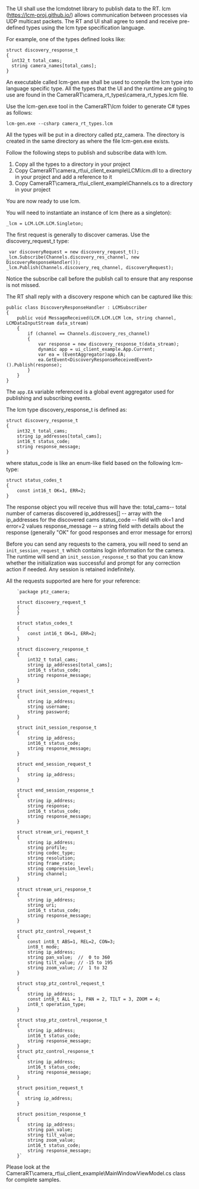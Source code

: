 The UI shall use the lcmdotnet library to publish data to the RT. lcm (https://lcm-proj.github.io/) allows communication between processes via UDP multicast packets. The RT and UI shall agree to send and receive pre-defined types using the lcm type specification language. 

For example, one of the types defined looks like:

    struct discovery_response_t
    {
      int32_t total_cams;
      string camera_names[total_cams];
    }

An executable called lcm-gen.exe shall be used to compile the lcm type into language specific type. 
All the types that the UI and the runtime are going to use are found in the CameraRT\camera_rt_types\camera_rt_types.lcm file.

Use the lcm-gen.exe tool in the CameraRT\lcm folder to generate C# types as follows:

    lcm-gen.exe --csharp camera_rt_types.lcm

All the types will be put in a directory called ptz_camera. The directory is created in the same directory as where the file lcm-gen.exe exists. 

Follow the following steps to publish and subscribe data with lcm.
<ol>
<li> Copy all the types to a directory in your project </li>
<li> Copy CameraRT\camera_rt\ui_client_example\LCM\lcm.dll to a directory in your project and add a reference to it</li>
<li> Copy CameraRT\camera_rt\ui_client_example\Channels.cs to a directory in your project </li>
</ol>

You are now ready to use lcm. 

You will need to instantiate an instance of lcm (here as a singleton):

    _lcm = LCM.LCM.LCM.Singleton;
    
The first request is generally to discover cameras. Use the discovery_request_t type:

     var discoveryRequest = new discovery_request_t();
    _lcm.Subscribe(Channels.discovery_res_channel, new DiscoveryResponseHandler());
    _lcm.Publish(Channels.discovery_req_channel, discoveryRequest);

Notice the subscribe call before the publish call to ensure that any response is not missed.

The RT shall reply with a discovery respone which can be captured like this:

    public class DiscoveryResponseHandler : LCMSubscriber
    {
        public void MessageReceived(LCM.LCM.LCM lcm, string channel, LCMDataInputStream data_stream)
        {
            if (channel == Channels.discovery_res_channel)
            {
                var response = new discovery_response_t(data_stream);
                dynamic app = ui_client_example.App.Current;
                var ea = (EventAggregator)app.EA;
                ea.GetEvent<DiscoveryResponseReceivedEvent>().Publish(response);
            }
        }
    }
The `app.EA` variable referenced is a global event aggregator used for publishing and subscribing events.

The lcm type discovery_response_t is defined as:

    struct discovery_response_t
    {
        int32_t total_cams;
        string ip_addresses[total_cams];
    	int16_t status_code;
    	string response_message;
    }

where status_code is like an enum-like field based on the following lcm-type:

    struct status_codes_t
    {
    	const int16_t OK=1, ERR=2;
    }

The response object you will receive thus will have the:
    total_cams-- total number of cameras discovered
    ip_addresses[] -- array with the ip_addresses for the discovered cams
    status_code -- field with ok=1 and error=2 values
    response_message -- a string field with details about the response (generally "OK" for good responses and error message for errors)

Before you can send any requests to the camera, you will need to send an `init_session_request_t` which contains login information for the camera. The runtime will send an `init_session_response_t` so that you can know whether the initialization was successful and prompt for any correction action if needed. Any session is retained indefinitely.

All the requests supported are here for your reference:

        `package ptz_camera;
        
        struct discovery_request_t
        {
        }
        
        struct status_codes_t
        {
        	const int16_t OK=1, ERR=2;
        }
        
        struct discovery_response_t
        {
            int32_t total_cams;
            string ip_addresses[total_cams];
        	int16_t status_code;
        	string response_message;
        }
        
        struct init_session_request_t
        {
        	string ip_address;
        	string username;	
        	string password;	
        }
        
        struct init_session_response_t
        {
        	string ip_address;
        	int16_t status_code;
        	string response_message;
        }
        
        struct end_session_request_t
        {
        	string ip_address;
        }
        
        struct end_session_response_t
        {
        	string ip_address;
        	string response;
        	int16_t status_code;
        	string response_message;
        }
        
        struct stream_uri_request_t
        {
        	string ip_address;
        	string profile;
        	string codec_type;
        	string resolution;
        	string frame_rate;
        	string compression_level;
        	string channel;
        }
        
        struct stream_uri_response_t
        {    
        	string ip_address;
            string uri;
        	int16_t status_code;
        	string response_message;
        }
        
        struct ptz_control_request_t
        {
        	const int8_t ABS=1, REL=2, CON=3;
        	int8_t mode;
            string ip_address;
            string pan_value;  //  0 to 360
            string tilt_value; // -15 to 195
            string zoom_value; //  1 to 32
        }
        
        struct stop_ptz_control_request_t
        {
        	string ip_address;
        	const int8_t ALL = 1, PAN = 2, TILT = 3, ZOOM = 4;
        	int8_t operation_type;
        }
        
        struct stop_ptz_control_response_t
        {
        	string ip_address;
        	int16_t status_code;
        	string response_message;
        }
        struct ptz_control_response_t
        {
        	string ip_address;
        	int16_t status_code;
        	string response_message;
        }
        
        struct position_request_t
        {
           string ip_address;        
        }
        
        struct position_response_t
        {
        	string ip_address;
        	string pan_value;
        	string tilt_value;
        	string zoom_value;
        	int16_t status_code;
        	string response_message;
        }`

Please look at the CameraRT\camera_rt\ui_client_example\MainWindowViewModel.cs class for complete samples.
